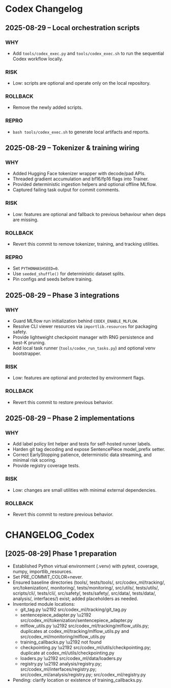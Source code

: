 # Codex Changelog

## 2025-08-29 – Local orchestration scripts

### WHY
- Add `tools/codex_exec.py` and `tools/codex_exec.sh` to run the sequential Codex workflow locally.

### RISK
- Low: scripts are optional and operate only on the local repository.

### ROLLBACK
- Remove the newly added scripts.

### REPRO
- `bash tools/codex_exec.sh` to generate local artifacts and reports.

## 2025-08-29 – Tokenizer & training wiring

### WHY
- Added Hugging Face tokenizer wrapper with decode/pad APIs.
- Threaded gradient accumulation and bf16/fp16 flags into Trainer.
- Provided deterministic ingestion helpers and optional offline MLflow.
- Captured failing task output for commit comments.

### RISK
- Low: features are optional and fallback to previous behaviour when deps are missing.

### ROLLBACK
- Revert this commit to remove tokenizer, training, and tracking utilities.

### REPRO
- Set `PYTHONHASHSEED=0`.
- Use `seeded_shuffle()` for deterministic dataset splits.
- Pin configs and seeds before training.

## 2025-08-29 – Phase 3 integrations

### WHY
- Guard MLflow run initialization behind `CODEX_ENABLE_MLFLOW`.
- Resolve CLI viewer resources via `importlib.resources` for packaging safety.
- Provide lightweight checkpoint manager with RNG persistence and best-K pruning.
- Add local task runner (`tools/codex_run_tasks.py`) and optional venv bootstrapper.

### RISK
- Low: features are optional and protected by environment flags.

### ROLLBACK
- Revert this commit to restore previous behavior.

## 2025-08-29 – Phase 2 implementations

### WHY
- Add label policy lint helper and tests for self-hosted runner labels.
- Harden git tag decoding and expose SentencePiece model_prefix setter.
- Correct EarlyStopping patience, deterministic data streaming, and minimal risk scoring.
- Provide registry coverage tests.

### RISK
- Low: changes are small utilities with minimal external dependencies.

### ROLLBACK
- Revert this commit to restore previous behavior.

# CHANGELOG_Codex

## [2025-08-29] Phase 1 preparation
- Established Python virtual environment (.venv) with pytest, coverage, numpy, importlib_resources.
- Set PRE_COMMIT_COLOR=never.
- Ensured baseline directories (tools/, tests/tools/, src/codex_ml/tracking/, src/tokenization/, monitoring/, tests/monitoring/, src/utils/, tests/utils/, scripts/cli/, tests/cli/, src/safety/, tests/safety/, src/data/, tests/data/, analysis/, interfaces/) exist; added placeholders as needed.
- Inventoried module locations:
  - git_tag.py \u2192 src/codex_ml/tracking/git_tag.py
  - sentencepiece_adapter.py \u2192 src/codex_ml/tokenization/sentencepiece_adapter.py
  - mlflow_utils.py \u2192 src/codex_ml/tracking/mlflow_utils.py; duplicates at codex_ml/tracking/mlflow_utils.py and src/codex_ml/monitoring/mlflow_utils.py
  - training_callbacks.py \u2192 not found
  - checkpointing.py \u2192 src/codex_ml/utils/checkpointing.py; duplicate at codex_ml/utils/checkpointing.py
  - loaders.py \u2192 src/codex_ml/data/loaders.py
  - registry.py \u2192 analysis/registry.py; src/codex_ml/interfaces/registry.py; src/codex_ml/analysis/registry.py; src/codex_ml/registry.py
- Pending: clarify location or existence of training_callbacks.py.
